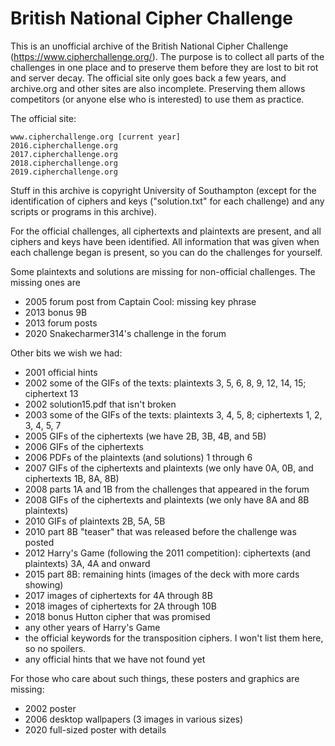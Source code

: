 # British National Cipher Challenge

This is an unofficial archive of the British National Cipher Challenge
(https://www.cipherchallenge.org/). The purpose is to collect all parts
of the challenges in one place and to preserve them before they are lost
to bit rot and server decay. The official site only goes back a few years,
and archive.org and other sites are also incomplete. Preserving them allows
competitors (or anyone else who is interested) to use them as practice.

The official site:

    www.cipherchallenge.org [current year]
    2016.cipherchallenge.org
    2017.cipherchallenge.org
    2018.cipherchallenge.org
    2019.cipherchallenge.org

Stuff in this archive is copyright University of Southampton (except for the
identification of ciphers and keys ("solution.txt" for each challenge) and any
scripts or programs in this archive).

For the official challenges, all ciphertexts and plaintexts are present, and
all ciphers and keys have been identified. All information that was given when
each challenge began is present, so you can do the challenges for yourself.

Some plaintexts and solutions are missing for non-official challenges.
The missing ones are

 - 2005 forum post from Captain Cool: missing key phrase
 - 2013 bonus 9B
 - 2013 forum posts
 - 2020 Snakecharmer314's challenge in the forum

Other bits we wish we had:

- 2001 official hints
- 2002 some of the GIFs of the texts: plaintexts 3, 5, 6, 8, 9, 12, 14, 15; ciphertext 13
- 2002 solution15.pdf that isn't broken
- 2003 some of the GIFs of the texts: plaintexts 3, 4, 5, 8; ciphertexts 1, 2, 3, 4, 5, 7
- 2005 GIFs of the ciphertexts (we have 2B, 3B, 4B, and 5B)
- 2006 GIFs of the ciphertexts
- 2006 PDFs of the plaintexts (and solutions) 1 through 6
- 2007 GIFs of the ciphertexts and plaintexts (we only have 0A, 0B, and ciphertexts 1B, 8A, 8B)
- 2008 parts 1A and 1B from the challenges that appeared in the forum
- 2008 GIFs of the ciphertexts and plaintexts (we only have 8A and 8B plaintexts)
- 2010 GIFs of plaintexts 2B, 5A, 5B
- 2010 part 8B "teaser" that was released before the challenge was posted
- 2012 Harry's Game (following the 2011 competition): ciphertexts (and plaintexts) 3A, 4A and onward
- 2015 part 8B: remaining hints (images of the deck with more cards showing)
- 2017 images of ciphertexts for 4A through 8B
- 2018 images of ciphertexts for 2A through 10B
- 2018 bonus Hutton cipher that was promised
- any other years of Harry's Game
- the official keywords for the transposition ciphers. I won't list them here, so no spoilers.
- any official hints that we have not found yet

For those who care about such things, these posters and graphics are missing:

- 2002 poster
- 2006 desktop wallpapers (3 images in various sizes)
- 2020 full-sized poster with details
